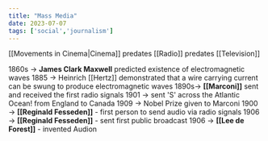 ```yaml
---
title: "Mass Media"
date: 2023-07-07
tags: ['social','journalism']
---
```



[[Movements in Cinema|Cinema]] predates [[Radio]] predates [[Television]]

1860s -> **James Clark Maxwell** predicted existence of electromagnetic waves
1885 -> Heinrich [[Hertz]] demonstrated that a wire carrying current can be swung to produce electromagnetic waves
1890s-> **[[Marconi]]** sent and received the first radio signals
	1901 -> sent 'S' across the Atlantic Ocean! from England to Canada
	1909 -> Nobel Prize given to Marconi
1900 -> **[[Reginald Fesseden]]** - first person to send audio via radio signals
	1906 -> **[[Reginald Fesseden]]** - sent first public broadcast
1906 -> **[[Lee de Forest]]** - invented Audion

